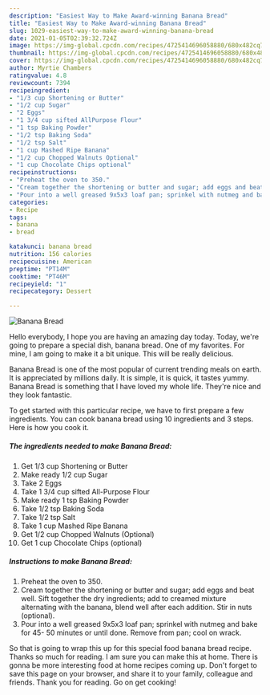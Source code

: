 ```yaml
---
description: "Easiest Way to Make Award-winning Banana Bread"
title: "Easiest Way to Make Award-winning Banana Bread"
slug: 1029-easiest-way-to-make-award-winning-banana-bread
date: 2021-01-05T02:39:32.724Z
image: https://img-global.cpcdn.com/recipes/4725414696058880/680x482cq70/banana-bread-recipe-main-photo.jpg
thumbnail: https://img-global.cpcdn.com/recipes/4725414696058880/680x482cq70/banana-bread-recipe-main-photo.jpg
cover: https://img-global.cpcdn.com/recipes/4725414696058880/680x482cq70/banana-bread-recipe-main-photo.jpg
author: Myrtie Chambers
ratingvalue: 4.8
reviewcount: 7394
recipeingredient:
- "1/3 cup Shortening or Butter"
- "1/2 cup Sugar"
- "2 Eggs"
- "1 3/4 cup sifted AllPurpose Flour"
- "1 tsp Baking Powder"
- "1/2 tsp Baking Soda"
- "1/2 tsp Salt"
- "1 cup Mashed Ripe Banana"
- "1/2 cup Chopped Walnuts Optional"
- "1 cup Chocolate Chips optional"
recipeinstructions:
- "Preheat the oven to 350."
- "Cream together the shortening or butter and sugar; add eggs and beat well. Sift together the dry ingredients; add to creamed mixture alternating with the banana, blend well after each addition. Stir in nuts (optional)."
- "Pour into a well greased 9x5x3 loaf pan; sprinkel with nutmeg and bake for 45- 50 minutes or until done. Remove from pan; cool on wrack."
categories:
- Recipe
tags:
- banana
- bread

katakunci: banana bread 
nutrition: 156 calories
recipecuisine: American
preptime: "PT14M"
cooktime: "PT46M"
recipeyield: "1"
recipecategory: Dessert

---
```



![Banana Bread](https://img-global.cpcdn.com/recipes/4725414696058880/680x482cq70/banana-bread-recipe-main-photo.jpg)

Hello everybody, I hope you are having an amazing day today. Today, we're going to prepare a special dish, banana bread. One of my favorites. For mine, I am going to make it a bit unique. This will be really delicious.



Banana Bread is one of the most popular of current trending meals on earth. It is appreciated by millions daily. It is simple, it is quick, it tastes yummy. Banana Bread is something that I have loved my whole life. They're nice and they look fantastic.


To get started with this particular recipe, we have to first prepare a few ingredients. You can cook banana bread using 10 ingredients and 3 steps. Here is how you cook it.

<!--inarticleads1-->

##### The ingredients needed to make Banana Bread:

1. Get 1/3 cup Shortening or Butter
1. Make ready 1/2 cup Sugar
1. Take 2 Eggs
1. Take 1 3/4 cup sifted All-Purpose Flour
1. Make ready 1 tsp Baking Powder
1. Take 1/2 tsp Baking Soda
1. Take 1/2 tsp Salt
1. Take 1 cup Mashed Ripe Banana
1. Get 1/2 cup Chopped Walnuts (Optional)
1. Get 1 cup Chocolate Chips (optional)




<!--inarticleads2-->

##### Instructions to make Banana Bread:

1. Preheat the oven to 350.
1. Cream together the shortening or butter and sugar; add eggs and beat well. Sift together the dry ingredients; add to creamed mixture alternating with the banana, blend well after each addition. Stir in nuts (optional).
1. Pour into a well greased 9x5x3 loaf pan; sprinkel with nutmeg and bake for 45- 50 minutes or until done. Remove from pan; cool on wrack.




So that is going to wrap this up for this special food banana bread recipe. Thanks so much for reading. I am sure you can make this at home. There is gonna be more interesting food at home recipes coming up. Don't forget to save this page on your browser, and share it to your family, colleague and friends. Thank you for reading. Go on get cooking!
